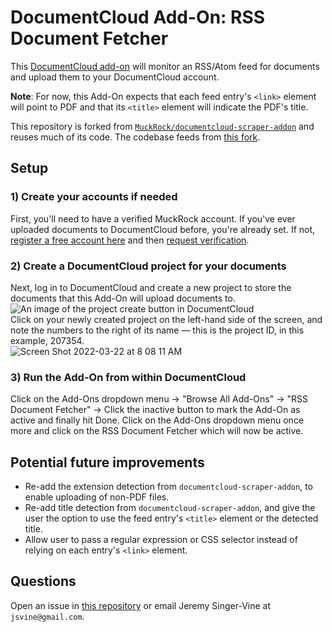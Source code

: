 # DocumentCloud Add-On: RSS Document Fetcher 

This [DocumentCloud add-on](https://www.muckrock.com/news/archives/2022/mar/05/documentcloud-add-ons/) will monitor an RSS/Atom feed for documents and upload them to your DocumentCloud account. 

__Note__: For now, this Add-On expects that each feed entry's `<link>` element will point to PDF and that its `<title>` element will indicate the PDF's title.

This repository is forked from [`MuckRock/documentcloud-scraper-addon`](https://github.com/MuckRock/documentcloud-scraper-addon) and reuses much of its code. The codebase feeds from [this fork](https://github.com/data-liberation-project/documentcloud-rss-fetcher-addon).

## Setup
### 1) Create your accounts if needed

First, you'll need to have a verified MuckRock account. If you've ever uploaded documents to DocumentCloud before, you're already set. If not, [register a free account here](https://accounts.muckrock.com/accounts/signup/?intent=squarelet) and then [request verification](https://airtable.com/shrZrgdmuOwW0ZLPM).

### 2) Create a DocumentCloud project for your documents
Next, log in to DocumentCloud and create a new project to store the documents that this Add-On will upload documents to. <br>
![An image of the project create button in DocumentCloud](https://user-images.githubusercontent.com/136939/159478474-53a770e5-a826-44f1-bb80-b1844bf4c263.png) <br>
Click on your newly created project on the left-hand side of the screen, and note the numbers to the right of its name — this is the project ID, in this example, 207354. <br>
![Screen Shot 2022-03-22 at 8 08 11 AM](https://user-images.githubusercontent.com/136939/159478630-c6cbcb24-308c-4b0e-a42c-f10cf2653836.png)
<br>

### 3) Run the Add-On from within DocumentCloud
Click on the Add-Ons dropdown menu -> "Browse All Add-Ons" -> "RSS Document Fetcher" -> Click the inactive button to mark the Add-On as active and finally hit Done. Click on the Add-Ons dropdown menu once more and click on the RSS Document Fetcher which will now be active. 

## Potential future improvements

- Re-add the extension detection from `documentcloud-scraper-addon`, to enable uploading of non-PDF files.
- Re-add title detection from `documentcloud-scraper-addon`, and give the user the option to use the feed entry's `<title>` element or the detected title.
- Allow user to pass a regular expression or CSS selector instead of relying on each entry's `<link>` element.

## Questions

Open an issue in [this repository](https://github.com/data-liberation-project/documentcloud-rss-fetcher-addon) or email Jeremy Singer-Vine at `jsvine@gmail.com`.
